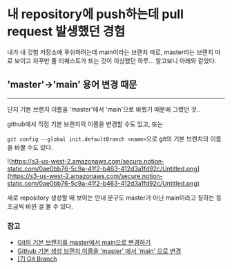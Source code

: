 # 내 repository에 push하는데 pull request 발생했던 경험

내가 내 깃헙 저장소에 푸쉬하려는데 main이라는 브랜치 따로, master라는 브랜치 따로 보이고 자꾸만 풀 리퀘스트가 뜨는 것이 이상했던 하루... 알고보니 아래와 같았다.

## 'master'→'main' 용어 변경 때문

---

단지 기본 브랜치 이름을 'master'에서 'main'으로 바꿨기 때문에 그랬던 것..

github에서 직접 기본 브랜치의 이름을 변경할 수도 있고, 또는

`git config --global init.defaultBranch <name>`으로 git의 기본 브랜치의 이름을 바꿀 수도 있다.

![https://s3-us-west-2.amazonaws.com/secure.notion-static.com/0ae0bb76-5c9a-41f2-b463-412d3a1fd92c/Untitled.png](https://s3-us-west-2.amazonaws.com/secure.notion-static.com/0ae0bb76-5c9a-41f2-b463-412d3a1fd92c/Untitled.png)

새로 repository 생성할 때 보이는 안내 문구도 master가 아닌 main이라고 칭하는 등 조금씩 바뀐 걸 볼 수 있다.

### 참고

- [Git의 기본 브랜치를 master에서 main으로 변경하기](https://blog.outsider.ne.kr/1503)
- [Github 기본 생성 브랜치 이름을 'master' 에서 'main' 으로 변경](https://velog.io/@modolee/github-renaming-the-default-branch-from-master-to-main)
- [[7] Git Branch](https://velog.io/@seochanh/7일차-누구나-쉽게-이해할-수-있는-Git-입문-발전편-1)